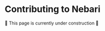 # Contributing to Nebari

:construction: This page is currently under construction :construction:

<!-- Links -->

[nebari-issues]: https://github.com/nebari-dev/nebari/issues
[nebari-labels]: https://github.com/nebari-dev/nebari/labels
[nebari-qa]: https://github.com/nebari-dev/nebari/labels
[nebari-repo]: https://github.com/nebari-dev/nebari
[nebari-templates]: https://github.com/nebari-dev/nebari/issues/new/choose

